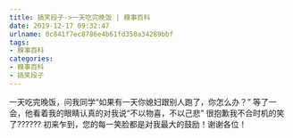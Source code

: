 ```yaml
---
title: 搞笑段子->一天吃完晚饭 | 糗事百科
date: 2019-12-17 09:32:47
urlname: 0c841f7ec8786e4b61fd350a34289bbf
tags: 
- 糗事百科
categories:
- 糗事百科
- 搞笑段子
---
```

一天吃完晚饭，问我同学“如果有一天你媳妇跟别人跑了，你怎么办？”            等了一会，他看着我的眼睛认真的对我说“不以物喜，不以己悲”          很抱歉我不合时机的笑了??????         初来乍到，您的每一笑脸都是对我最大的鼓励！谢谢各位！


